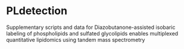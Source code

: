 # PLdetection
Supplementary scripts and data for Diazobutanone-assisted isobaric labeling of phospholipids and sulfated glycolipids enables multiplexed quantitative lipidomics using tandem mass spectrometry